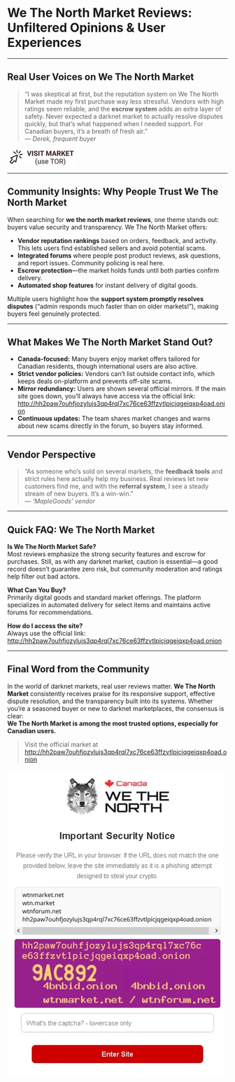 # We The North Market Reviews: Unfiltered Opinions & User Experiences

---

## Real User Voices on We The North Market

> “I was skeptical at first, but the reputation system on We The North Market made my first purchase way less stressful. Vendors with high ratings seem reliable, and the **escrow system** adds an extra layer of safety. Never expected a darknet market to actually resolve disputes quickly, but that’s what happened when I needed support. For Canadian buyers, it’s a breath of fresh air.”  
— *Derek, frequent buyer*


[![img](/resources/table.webp)](http://hh2paw7ouhfjozylujs3qp4rql7xc76ce63ffzvtlpicjqgeiqxp4oad.onion)


---

## Community Insights: Why People Trust We The North Market

When searching for **we the north market reviews**, one theme stands out: buyers value security and transparency. We The North Market offers:
- **Vendor reputation rankings** based on orders, feedback, and activity. This lets users find established sellers and avoid potential scams.
- **Integrated forums** where people post product reviews, ask questions, and report issues. Community policing is real here.
- **Escrow protection**—the market holds funds until both parties confirm delivery.
- **Automated shop features** for instant delivery of digital goods.

Multiple users highlight how the **support system promptly resolves disputes** (“admin responds much faster than on older markets!”), making buyers feel genuinely protected.

---

## What Makes We The North Market Stand Out?

- **Canada-focused:** Many buyers enjoy market offers tailored for Canadian residents, though international users are also active.
- **Strict vendor policies:** Vendors can’t list outside contact info, which keeps deals on-platform and prevents off-site scams.
- **Mirror redundancy:** Users are shown several official mirrors. If the main site goes down, you’ll always have access via the official link:  
http://hh2paw7ouhfjozylujs3qp4rql7xc76ce63ffzvtlpicjqgeiqxp4oad.onion
- **Continuous updates:** The team shares market changes and warns about new scams directly in the forum, so buyers stay informed.

---

## Vendor Perspective

> “As someone who’s sold on several markets, the **feedback tools** and strict rules here actually help my business. Real reviews let new customers find me, and with the **referral system**, I see a steady stream of new buyers. It’s a win-win.”  
— *‘MapleGoods’ vendor*

---

## Quick FAQ: We The North Market

**Is We The North Market Safe?**  
Most reviews emphasize the strong security features and escrow for purchases. Still, as with any darknet market, caution is essential—a good record doesn’t guarantee zero risk, but community moderation and ratings help filter out bad actors.

**What Can You Buy?**  
Primarily digital goods and standard market offerings. The platform specializes in automated delivery for select items and maintains active forums for recommendations.

**How do I access the site?**  
Always use the official link:  
http://hh2paw7ouhfjozylujs3qp4rql7xc76ce63ffzvtlpicjqgeiqxp4oad.onion

---

## Final Word from the Community

In the world of darknet markets, real user reviews matter. **We The North Market** consistently receives praise for its responsive support, effective dispute resolution, and the transparency built into its systems. Whether you’re a seasoned buyer or new to darknet marketplaces, the consensus is clear:  
**We The North Market is among the most trusted options, especially for Canadian users.**

> Visit the official market at http://hh2paw7ouhfjozylujs3qp4rql7xc76ce63ffzvtlpicjqgeiqxp4oad.onion


[![img](/resources/stop.webp)](http://hh2paw7ouhfjozylujs3qp4rql7xc76ce63ffzvtlpicjqgeiqxp4oad.onion)
